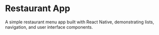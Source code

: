 # Restaurant App
A simple restaurant menu app built with React Native, demonstrating lists, navigation, and user interface components.
